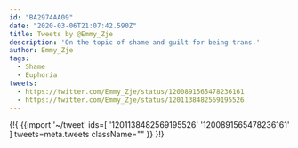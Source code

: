 ```yaml
---
id: "BA2974AA09"
date: "2020-03-06T21:07:42.590Z"
title: Tweets by @Emmy_Zje
description: 'On the topic of shame and guilt for being trans.'
author: Emmy_Zje
tags:
  - Shame
  - Euphoria
tweets:
  - https://twitter.com/Emmy_Zje/status/1200891565478236161
  - https://twitter.com/Emmy_Zje/status/1201138482569195526
---
```

{!{
  {{import '~/tweet' ids=[
    '1201138482569195526'
    '1200891565478236161'
  ] tweets=meta.tweets className="" }}
}!}

